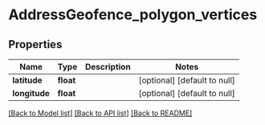# AddressGeofence_polygon_vertices

## Properties
Name | Type | Description | Notes
------------ | ------------- | ------------- | -------------
**latitude** | **float** |  | [optional] [default to null]
**longitude** | **float** |  | [optional] [default to null]

[[Back to Model list]](../README.md#documentation-for-models) [[Back to API list]](../README.md#documentation-for-api-endpoints) [[Back to README]](../README.md)


